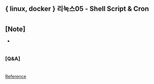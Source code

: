 ## { linux, docker } 리눅스05 - Shell Script & Cron

#

## [Note]

-

#

### [Q&A]

#

[Reference](https://www.youtube.com/watch?v=035pZp2R50M&list=PLEOnZ6GeucBVj0V5JFQx_6XBbZrrynzMh&index=9)
